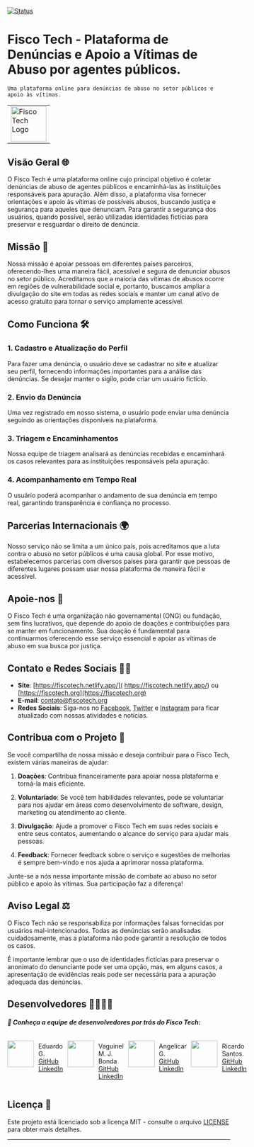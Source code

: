 [![Status](http://img.shields.io/static/v1?label=STATUS&message=EM%20DESENVOLVIMENTO&color=yellow&style=for-the-badge)](https://github.com/Eduardo377/fiscotech)

<table style="width:100%">
  <tr>
    <td>
        <img alt="Fisco Tech Logo" height="80" src="./assets/logo.ico"/>
    </td>
  </tr>
  <tr>
    
# Fisco Tech - Plataforma de Denúncias e Apoio a Vítimas de Abuso por agentes públicos.
    
    Uma plataforma online para denúncias de abuso no setor públicos e apoio às vítimas.
  </tr>
</table>

## Visão Geral 🌐

O Fisco Tech é uma plataforma online cujo principal objetivo é coletar denúncias de abuso de agentes públicos e encaminhá-las às instituições responsáveis para apuração. Além disso, a plataforma visa fornecer orientações e apoio às vítimas de possíveis abusos, buscando justiça e segurança para aqueles que denunciam. Para garantir a segurança dos usuários, quando possível, serão utilizadas identidades fictícias para preservar e resguardar o direito de denúncia.

## Missão 🚀

Nossa missão é apoiar pessoas em diferentes países parceiros, oferecendo-lhes uma maneira fácil, acessível e segura de denunciar abusos no setor público. Acreditamos que a maioria das vítimas de abusos ocorre em regiões de vulnerabilidade social e, portanto, buscamos ampliar a divulgação do site em todas as redes sociais e manter um canal ativo de acesso gratuito para tornar o serviço amplamente acessível.

## Como Funciona 🛠️

### 1. Cadastro e Atualização do Perfil

Para fazer uma denúncia, o usuário deve se cadastrar no site e atualizar seu perfil, fornecendo informações importantes para a análise das denúncias. Se desejar manter o sigilo, pode criar um usuário fictício.

### 2. Envio da Denúncia

Uma vez registrado em nosso sistema, o usuário pode enviar uma denúncia seguindo as orientações disponíveis na plataforma.

### 3. Triagem e Encaminhamentos

Nossa equipe de triagem analisará as denúncias recebidas e encaminhará os casos relevantes para as instituições responsáveis pela apuração.

### 4. Acompanhamento em Tempo Real

O usuário poderá acompanhar o andamento de sua denúncia em tempo real, garantindo transparência e confiança no processo.

## Parcerias Internacionais 🌍

Nosso serviço não se limita a um único país, pois acreditamos que a luta contra o abuso no setor públicos é uma causa global. Por esse motivo, estabelecemos parcerias com diversos países para garantir que pessoas de diferentes lugares possam usar nossa plataforma de maneira fácil e acessível.

## Apoie-nos 🙏

O Fisco Tech é uma organização não governamental (ONG) ou fundação, sem fins lucrativos, que depende do apoio de doações e contribuições para se manter em funcionamento. Sua doação é fundamental para continuarmos oferecendo esse serviço essencial e apoiar as vítimas de abuso em sua busca por justiça.

## Contato e Redes Sociais 📧📱

- **Site**:  [https://fiscotech.netlify.app/]( https://fiscotech.netlify.app/) ou [https://fiscotech.org](https://fiscotech.org)
- **E-mail**: [contato@fiscotech.org](mailto:contato@fiscotech.org)
- **Redes Sociais**: Siga-nos no [Facebook](https://facebook.com/fiscotech), [Twitter](https://twitter.com/fiscotech) e [Instagram](https://instagram.com/fiscotech) para ficar atualizado com nossas atividades e notícias.

## Contribua com o Projeto 💪

Se você compartilha de nossa missão e deseja contribuir para o Fisco Tech, existem várias maneiras de ajudar:

1. **Doações**: Contribua financeiramente para apoiar nossa plataforma e torná-la mais eficiente.

2. **Voluntariado**: Se você tem habilidades relevantes, pode se voluntariar para nos ajudar em áreas como desenvolvimento de software, design, marketing ou atendimento ao cliente.

3. **Divulgação**: Ajude a promover o Fisco Tech em suas redes sociais e entre seus contatos, aumentando o alcance do serviço para ajudar mais pessoas.

4. **Feedback**: Fornecer feedback sobre o serviço e sugestões de melhorias é sempre bem-vindo e nos ajuda a aprimorar nossa plataforma.

Junte-se a nós nessa importante missão de combate ao abuso no setor público e apoio às vítimas. Sua participação faz a diferença!

## Aviso Legal ⚖️

O Fisco Tech não se responsabiliza por informações falsas fornecidas por usuários mal-intencionados. Todas as denúncias serão analisadas cuidadosamente, mas a plataforma não pode garantir a resolução de todos os casos.

É importante lembrar que o uso de identidades fictícias para preservar o anonimato do denunciante pode ser uma opção, mas, em alguns casos, a apresentação de evidências reais pode ser necessária para a apuração adequada das denúncias.
## Desenvolvedores 👩‍💻👨‍💻

##### 🎈 Conheça a equipe de desenvolvedores por trás do Fisco Tech:


<div height="20" width="3000" style="display: flex; flex-direction: row;">
    <img style="margin: 10px; display: flex; flex-direction: row; margin-left: 0px;" src="https://avatars.githubusercontent.com/u/35434628?v=4/" height="60">
        <p>
                Eduardo G.
            <br>
                <a href="https://github.com/Eduardo377/" target="_blank">
                    GitHub
                </a>
                <br>
                <a href="https://www.linkedin.com/in/eduardogomes377/" target="_blank">
                    LinkedIn
                </a>
        </p>
    </img>
    <img style="margin: 10px" src="https://avatars.githubusercontent.com/u/104402902?v=4/" height="60">
        <p>
                Vaguinel M. J. Bonda
            <br>
            <a href="https://github.com/VagMJB/" target="_blank">
                GitHub
            </a>
                <br>
            <a href="https://www.linkedin.com/in/eduardogomes377/" target="_blank">
                LinkedIn
            </a>
        </p>
    </img>
    <img style="margin: 10px" src="https://avatars.githubusercontent.com/u/108835675?v=4/" height="60" >
        <p>
                Angelicar G.
                <br>
                <a href="https://github.com/angelicarg/" target="_blank">
                    GitHub
                </a>
                <br>
                <a href="https://www.linkedin.com/in/ang%C3%A9lica-rodrigues-gon%C3%A7alves-774b5646/" target="_blank">
                    LinkedIn
                </a>
            </p>
    </img>
    <img style="margin: 10px" src="https://avatars.githubusercontent.com/u/101869721?v=4/" height="60" >
            <p>
                    Ricardo Santos.
                <br>
                    <a href="https://github.com/RicardoSantos-Dev/" target="_blank">
                        GitHub
                    </a>
                <br>
                    <a href="https://www.linkedin.com/in/ricardo-silva-santos-2b7602166/" target="_blank">
                        LinkedIn
                    </a>
            </p>
    </img>
</div>

## Licença 📜

Este projeto está licenciado sob a licença MIT - consulte o arquivo [LICENSE](LICENSE) para obter mais detalhes.

---

